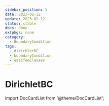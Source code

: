 ```yaml
---
sidebar_position: 1
date: 2023-02-12
update: 2023-02-12
status: stable
docs: done
extpkgs: none
category:
  - BoundaryCondition
tags:
  - dirichletBC
  - boundaryCondition
  - easifemClasses
---
```


# DirichletBC

import DocCardList from '@theme/DocCardList';

<DocCardList />
